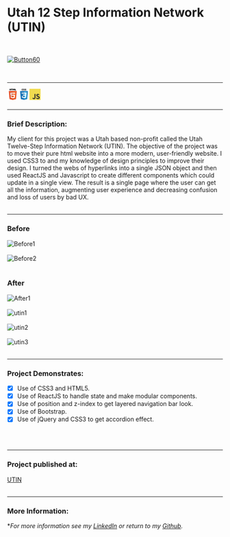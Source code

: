 # Utah 12 Step Information Network (UTIN)

<br>

[![Button60](https://user-images.githubusercontent.com/11747875/141831784-919b6a2d-ed0d-4299-9c36-9e79cc40ca0b.png)](https://utin-slaa.herokuapp.com/)

<br>

---

<img align="left" alt="HTML5" width="26px" src="https://raw.githubusercontent.com/github/explore/80688e429a7d4ef2fca1e82350fe8e3517d3494d/topics/html/html.png" />
<img align="left" alt="CSS3" width="26px" src="https://raw.githubusercontent.com/github/explore/80688e429a7d4ef2fca1e82350fe8e3517d3494d/topics/css/css.png" />
<img align="left" alt="JavaScript" width="26px" src="https://raw.githubusercontent.com/github/explore/80688e429a7d4ef2fca1e82350fe8e3517d3494d/topics/javascript/javascript.png" />
<br>
<br>

---

### Brief Description: 


My client for this project was a Utah based non-profit called the Utah Twelve-Step Information Network (UTIN). The objective of the project was to move their pure html website into a more modern, user-friendly website.  I used CSS3 to and my knowledge of design principles to improve their design.  I turned the webs of hyperlinks into a single JSON object and then used ReactJS and Javascript to create different components which could update in a single view.  The result is a single page where the user can get all the information, augmenting user experience and decreasing confusion and loss of users by bad UX.
<br>
<br>

---

### Before
![Before1](https://cloud.githubusercontent.com/assets/11747875/21236096/df2e2c6e-c2b6-11e6-9450-693c22154b27.jpg)
<br/>
<br/>
![Before2](https://cloud.githubusercontent.com/assets/11747875/21236108/e8718a78-c2b6-11e6-83d2-d01b2b1d21d8.jpg)
<br/>
<br/>
### After
![After1](https://cloud.githubusercontent.com/assets/11747875/21236038/9478f186-c2b6-11e6-8ede-e9f7e6f3ab3e.jpg)
<br/>
<br/>
![utin1](https://user-images.githubusercontent.com/11747875/32586524-38ef12b6-c4c0-11e7-800c-3800c4714277.gif)
<br/>
<br/>
![utin2](https://user-images.githubusercontent.com/11747875/32586112-2083955a-c4be-11e7-8255-ce471bafdeca.gif)
<br/>
<br/>
![utin3](https://user-images.githubusercontent.com/11747875/32585424-a3978ec8-c4ba-11e7-9773-989ad338f170.gif)
<br>
<br>

---


### Project Demonstrates: 


- [x] Use of CSS3 and HTML5.
- [x] Use of ReactJS to handle state and make modular components.
- [x] Use of position and z-index to get layered navigation bar look.
- [x] Use of Bootstrap.
- [x] Use of jQuery and CSS3 to get accordion effect.
<br>
<br>

---


### Project published at: 


[UTIN](https://gentle-hollows-52951.herokuapp.com/#) 
<br>
<br>

---

### More Information:

\**For more information see my [LinkedIn](https://www.linkedin.com/in/trevor-rapp-042a1037) or return to my [Github](https://github.com/trrapp12).*
